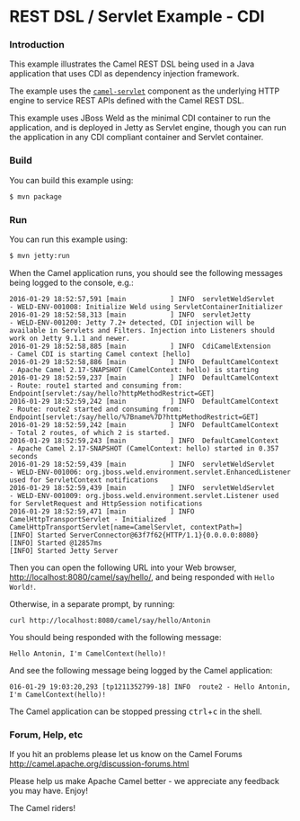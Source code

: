 # REST DSL / Servlet Example - CDI

### Introduction

This example illustrates the Camel REST DSL being used in a Java application
that uses CDI as dependency injection framework.

The example uses the [`camel-servlet`][Servlet component] component
as the underlying HTTP engine to service REST APIs defined with the Camel
REST DSL.

This example uses JBoss Weld as the minimal CDI container to run the application,
and is deployed in Jetty as Servlet engine, though you can run the application
in any CDI compliant container and Servlet container.

[Servlet component]: http://camel.apache.org/servlet.html

### Build

You can build this example using:

```sh
$ mvn package
```

### Run

You can run this example using:

```sh
$ mvn jetty:run
```

When the Camel application runs, you should see the following messages
being logged to the console, e.g.:
```
2016-01-29 18:52:57,591 [main           ] INFO  servletWeldServlet        - WELD-ENV-001008: Initialize Weld using ServletContainerInitializer
2016-01-29 18:52:58,313 [main           ] INFO  servletJetty              - WELD-ENV-001200: Jetty 7.2+ detected, CDI injection will be available in Servlets and Filters. Injection into Listeners should work on Jetty 9.1.1 and newer.
2016-01-29 18:52:58,885 [main           ] INFO  CdiCamelExtension         - Camel CDI is starting Camel context [hello]
2016-01-29 18:52:58,886 [main           ] INFO  DefaultCamelContext       - Apache Camel 2.17-SNAPSHOT (CamelContext: hello) is starting
2016-01-29 18:52:59,237 [main           ] INFO  DefaultCamelContext       - Route: route1 started and consuming from: Endpoint[servlet:/say/hello?httpMethodRestrict=GET]
2016-01-29 18:52:59,242 [main           ] INFO  DefaultCamelContext       - Route: route2 started and consuming from: Endpoint[servlet:/say/hello/%7Bname%7D?httpMethodRestrict=GET]
2016-01-29 18:52:59,242 [main           ] INFO  DefaultCamelContext       - Total 2 routes, of which 2 is started.
2016-01-29 18:52:59,243 [main           ] INFO  DefaultCamelContext       - Apache Camel 2.17-SNAPSHOT (CamelContext: hello) started in 0.357 seconds
2016-01-29 18:52:59,439 [main           ] INFO  servletWeldServlet        - WELD-ENV-001006: org.jboss.weld.environment.servlet.EnhancedListener used for ServletContext notifications
2016-01-29 18:52:59,439 [main           ] INFO  servletWeldServlet        - WELD-ENV-001009: org.jboss.weld.environment.servlet.Listener used for ServletRequest and HttpSession notifications
2016-01-29 18:52:59,471 [main           ] INFO  CamelHttpTransportServlet - Initialized CamelHttpTransportServlet[name=CamelServlet, contextPath=]
[INFO] Started ServerConnector@63f7f62{HTTP/1.1}{0.0.0.0:8080}
[INFO] Started @12857ms
[INFO] Started Jetty Server
```

Then you can open the following URL into your Web browser, <http://localhost:8080/camel/say/hello/>, and
being responded with `Hello World!`.

Otherwise, in a separate prompt, by running:

```
curl http://localhost:8080/camel/say/hello/Antonin
```

You should being responded with the following message:

```
Hello Antonin, I'm CamelContext(hello)!
```

And see the following message being logged by the Camel application:

```
016-01-29 19:03:20,293 [tp1211352799-18] INFO  route2 - Hello Antonin, I'm CamelContext(hello)!
```

The Camel application can be stopped pressing <kbd>ctrl</kbd>+<kbd>c</kbd> in the shell.

### Forum, Help, etc

If you hit an problems please let us know on the Camel Forums
<http://camel.apache.org/discussion-forums.html>

Please help us make Apache Camel better - we appreciate any feedback you may have. Enjoy!

The Camel riders!
